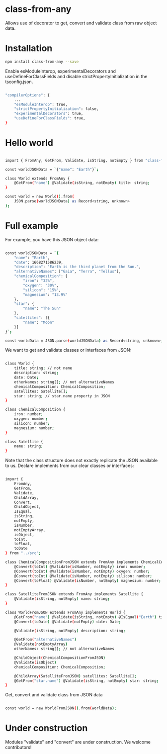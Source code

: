 # class-from-any

Allows use of decorator to get, convert and validate class from raw object data.

# Installation

```bash
npm install class-from-any --save
```

Enable esModuleInterop,  experimentalDecorators and useDefineForClassFields and disable strictPropertyInitialization in the tsconfig.json.

```bash

"compilerOptions": {
    ...
    "esModuleInterop": true,
    "strictPropertyInitialization": false,
    "experimentalDecorators": true,
    "useDefineForClassFields": true,
}

```

# Hello world

```bash

import { FromAny, GetFrom, Validate, isString, notEmpty } from "class-from-any";

const worldJSONData = `{"name": "Earth"}`;

class World extends FromAny {
    @GetFrom("name") @Validate(isString, notEmpty) title: string;
}

const world = new World().from(
    JSON.parse(worldJSONData) as Record<string, unknown>
);
```

# Full example

For example, you have this JSON object data:

```bash

const worldJSONData = `{
    "name": "Earth",
    "date": 1668271586239,
    "description": "Earth is the third planet from the Sun.",
    "alternativeNames": ["Gaia", "Terra", "Tellus"],        
    "chemicalComposition": {
        "iron": "32%",
        "oxygen": "30%",
        "silicon": "15%",
        "magnesium": "13.9%"
    },
    "star": {
        "name": "The Sun"
    },        
    "satellites": [{
        "name": "Moon"
    }]
}`;

const worldData = JSON.parse(worldJSONData) as Record<string, unknown>;

```

We want to get and validate classes or interfaces from JSON:

```bash

class World {
    title: string; // not name
    description: string;
    date: Date;
    otherNames: string[]; // not alternativeNames
    chemicalComposition: ChemicalComposition;
    satellites: Satellite[];
    star: string; // star.name property in JSON
}

class ChemicalComposition {
    iron: number;
    oxygen: number;
    silicon: number;
    magnesium: number;
}

class Satellite {
    name: string;
}

```

Note that the class structure does not exactly replicate the JSON available to us.
Declare implements from our clear classes or interfaces:

```bash

import {
    FromAny,
    GetFrom,
    Validate,
    ChildArray,
    Convert,
    ChildObject,
    IsEqual,
    isString,
    notEmpty,
    isNumber,
    notEmptyArray,
    isObject,
    toInt,
    toFloat,
    toDate
} from "../src";

class ChemicalCompositionFromJSON extends FromAny implements ChemicalComposition {
    @Convert(toInt) @Validate(isNumber, notEmpty) iron: number;
    @Convert(toInt) @Validate(isNumber, notEmpty) oxygen: number;
    @Convert(toInt) @Validate(isNumber, notEmpty) silicon: number;
    @Convert(toFloat) @Validate(isNumber, notEmpty) magnesium: number;
}

class SatelliteFromJSON extends FromAny implements Satellite {
    @Validate(isString, notEmpty) name: string;
}

class WorldFromJSON extends FromAny implements World {
    @GetFrom("name") @Validate(isString, notEmpty) @IsEqual("Earth") title: string;
    @Convert(toDate) @Validate(notEmpty) date: Date;

    @Validate(isString, notEmpty) description: string;

    @GetFrom("alternativeNames")
    @Validate(notEmptyArray)
    otherNames: string[]; // not alternativeNames

    @ChildObject(ChemicalCompositionFromJSON)
    @Validate(isObject)
    chemicalComposition: ChemicalComposition;

    @ChildArray(SatelliteFromJSON) satellites: Satellite[];
    @GetFrom("star.name") @Validate(isString, notEmpty) star: string;
}

```

Get, convert and validate class from JSON data

```bash

const world = new WorldFromJSON().from(worldData);

```

# Under construction

Modules "validate" and "convert" are under construction.
We welcome contributors!